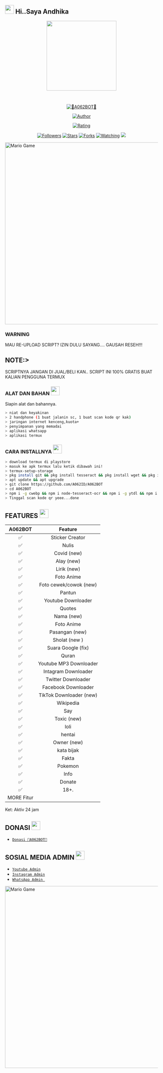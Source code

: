 ## <img src="https://github.com/TheDudeThatCode/TheDudeThatCode/blob/master/Assets/Hi.gif" width="29px"> Hi..Saya Andhika
<p align="center">
<img src="https://raw.githubusercontent.com/A062ID/A062BOT/main/temp/A187.jpg" width="230" height="230"/>
</p>
<br>



<p align="center">
<a href="#"><img title="👾A062BOT👾" src="https://img.shields.io/badge/A062BOT-green?colorA=%23ff0000&colorB=%23017e40&style=for-the-badge"></a>
</p>
<p align="center">
<a href="https://github.com/A062ID"><img title="Author" src="https://img.shields.io/badge/AUTHOR-AndhikaMP-cobalt.svg?style=for-the-badge&logo=github"></a>
</p>
<p align="center">
<a href="https://www.codefactor.io/repository/github/A062ID/A062BOT"><img title="Rating" src="https://www.codefactor.io/repository/github/A062ID/A062BOT/badge/main"></a>
</p>
<p align="center">
<a href="https://github.com/A062ID/A062BOT/followers"><img title="Followers" src="https://img.shields.io/github/followers/A062ID?color=blue&style=flat-square"></a>
<a href="https://github.com/A062ID/A062BOT/stargazers/"><img title="Stars" src="https://img.shields.io/github/stars/A062ID/A062BOT?color=red&style=flat-square"></a>
<a href="https://github.com/A062ID/A062BOT/network/members"><img title="Forks" src="https://img.shields.io/github/forks/A062ID/A062BOT?color=red&style=flat-square"></a>
<a href="https://github.com/A062ID/A062BOT/watchers"><img title="Watching" src="https://img.shields.io/github/watchers/A062ID/A062BOT?label=Watchers&color=blue&style=flat-square"></a>
<a href="https://hits.seeyoufarm.com"><img src="https://hits.seeyoufarm.com/api/count/incr/badge.svg?url=https%3A%2F%2Fgithub.com%2FA062ID%2FA062BOT&count_bg=%2379C83D&title_bg=%23555555&icon=probot.svg&icon_color=%2300FF6D&title=hits&edge_flat=false"/></a>
</p>
<img src="https://github.com/TheDudeThatCode/TheDudeThatCode/blob/master/Assets/Developer.gif" alt="Mario Game" width="600" /
<details>
 
</details>

### WARNING
MAU RE-UPLOAD SCRIPT? IZIN DULU SAYANG.... GAUSAH RESEH!!!

## NOTE:> 
SCRIPTNYA JANGAN DI JUAL/BELI KAN.. SCRIPT INI 100% GRATIS BUAT KALIAN PENGGUNA TERMUX
</div>

### ALAT DAN BAHAN <img src="https://github.com/TheDudeThatCode/TheDudeThatCode/blob/master/Assets/Mario_Hello_Big.gif" width="29px">
Siapin alat dan bahannya.
```bash
> niat dan keyakinan
> 2 handphone (1 buat jalanin sc, 1 buat scan kode qr kak)
> jaringan internet kenceng,kuota+
> penyimpanan yang memadai
> aplikasi whatsapp
> aplikasi termux
```

### CARA INSTALLNYA  <img src="https://github.com/TheDudeThatCode/TheDudeThatCode/blob/master/Assets/hmm.gif" width="29px">
```bash
> download termux di playstore
> masuk ke apk termux lalu ketik dibawah ini!
> termux-setup-storage
> pkg install git && pkg install tesseract && pkg install wget && pkg install ffmpeg && pkg install nodejs
> apt update && apt upgrade
> git clone https://github.com/A062ID/A062BOT
> cd A062BOT
> npm i -g cwebp && npm i node-tesseract-ocr && npm i -g ytdl && npm i  && npm i got && node index js
> Tinggal scan kode qr yeee...done
```

## FEATURES  <img src="https://github.com/TheDudeThatCode/TheDudeThatCode/blob/master/Assets/Earth.gif" width="29px">

| A062BOT      |                   Feature        |
| :-----------: | :------------------------------: |
|       ✅       | Sticker Creator                  |
|       ✅       | Nulis                            |
|       ✅       | Covid (new)                      |
|       ✅       | Alay (new)                       |
|       ✅       | Lirik (new)                      |
|       ✅       | Foto Anime                       |
|       ✅       | Foto cewek/cowok (new)           |
|       ✅       | Pantun                           |
|       ✅       | Youtube Downloader               |
|       ✅       | Quotes                           |
|       ✅       | Nama (new)                       |
|       ✅       | Foto Anime                       |
|       ✅       | Pasangan (new)                   |
|       ✅       | Sholat (new )                    |
|       ✅       | Suara Google (fix)               |
|       ✅       | Quran                            |
|       ✅       | Youtube MP3 Downloader           |
|       ✅       | Intagram Downloader              |
|       ✅       | Twitter Downloader               |
|       ✅       | Facebook Downloader              |
|       ✅       | TikTok Downloader  (new)         |
|       ✅       | Wikipedia                        |
|       ✅       | Say                              |
|       ✅       | Toxic (new)                      |
|       ✅       | loli                             |
|       ✅       | hentai                           |
|       ✅       | Owner (new)                      |
|       ✅       | kata bijak                       |
|       ✅       | Fakta                            |
|       ✅       | Pokemon                          |
|       ✅       | Info                             |
|       ✅       | Donate                           |
|       ✅       | 18+.                             |
|                   MORE  Fitur                     |

Ket: Aktiv 24 jam

## DONASI <img src="https://github.com/TheDudeThatCode/TheDudeThatCode/blob/master/Assets/coin.gif" width="29px">
* [`Donasi 👾A062BOT👾`](https://saweria.co/andhikamp)


## SOSIAL MEDIA ADMIN <img src="https://github.com/TheDudeThatCode/TheDudeThatCode/blob/master/Assets/powerup.gif" width="29px">

* [`Youtube Admin`](https://youtube.com/channel/UCp4v6T4jk2ikyc9OTAnAeJA)
* [`Instagram Admin`](https://instagram.com/andhikavanz)
* [`WhatsApp Admin `](https://wa.me/+6285712629044)
<img src="https://github.com/TheDudeThatCode/TheDudeThatCode/blob/master/Assets/Mario_Gameplay.gif" alt="Mario Game" width="600" />
